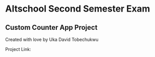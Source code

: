 <h1>Altschool Second Semester Exam</h1>

<h2>Custom Counter App Project</h2>

Created with love by Uka David Tobechukwu

Project Link:
